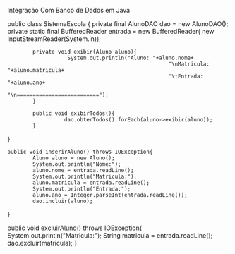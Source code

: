 Integração Com Banco de Dados em Java

 public class SistemaEscola {
	        private final AlunoDAO dao = new AlunoDAO();
	        private static final BufferedReader entrada =
					                                    new BufferedReader(
					                                    new InputStreamReader(System.in));
		
	        private void exibir(Aluno aluno){
		               System.out.println("Aluno: "+aluno.nome+
					                                   "\nMatricula: "+aluno.matricula+
					                                   "\tEntrada: "+aluno.ano+
				                                    "\n==========================");
	        }
		
	        public void exibirTodos(){
		              dao.obterTodos().forEach(aluno->exibir(aluno));
	        }
  }

    public void inserirAluno() throws IOException{
	        Aluno aluno = new Aluno();
	        System.out.println("Nome:");
	        aluno.nome = entrada.readLine();
	        System.out.println("Matricula:");
	        aluno.matricula = entrada.readLine();
	        System.out.println("Entrada:");
	        aluno.ano = Integer.parseInt(entrada.readLine());
	        dao.incluir(aluno);
  }
	
  public void excluirAluno() throws IOException{
	        System.out.println("Matricula:");
	        String matricula = entrada.readLine();
	       dao.excluir(matricula);
  }